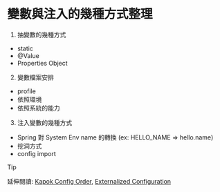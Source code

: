 # 變數與注入的幾種方式整理

1. 抽變數的幾種方式
  - static
  - @Value
  - Properties Object
2. 變數檔案安排
  - profile
  - 依照環境
  - 依照系統的能力
3. 注入變數的幾種方式
  - Spring 對 System Env name 的轉換 (ex: HELLO_NAME => hello.name)
  - 挖洞方式
  - config import

> [!TIP]
> 延伸閱讀: [Kapok Config Order](https://kapok.cloud.softleader.com.tw/docs/modules/core/config/#config-ordering), [Externalized Configuration](https://docs.spring.io/spring-boot/reference/features/external-config.html)
